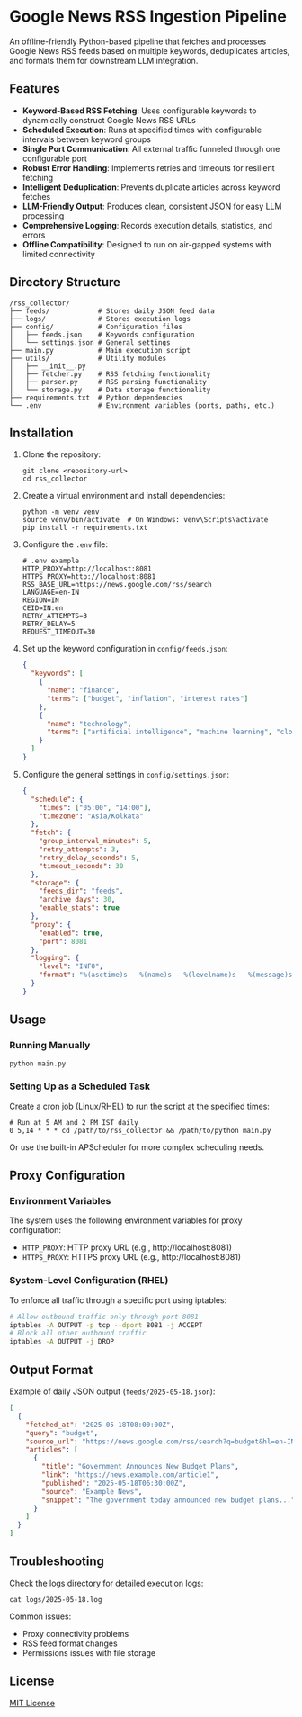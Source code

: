 # Google News RSS Ingestion Pipeline

An offline-friendly Python-based pipeline that fetches and processes Google News RSS feeds based on multiple keywords, deduplicates articles, and formats them for downstream LLM integration.

## Features

- **Keyword-Based RSS Fetching**: Uses configurable keywords to dynamically construct Google News RSS URLs
- **Scheduled Execution**: Runs at specified times with configurable intervals between keyword groups
- **Single Port Communication**: All external traffic funneled through one configurable port
- **Robust Error Handling**: Implements retries and timeouts for resilient fetching
- **Intelligent Deduplication**: Prevents duplicate articles across keyword fetches
- **LLM-Friendly Output**: Produces clean, consistent JSON for easy LLM processing
- **Comprehensive Logging**: Records execution details, statistics, and errors
- **Offline Compatibility**: Designed to run on air-gapped systems with limited connectivity

## Directory Structure

```
/rss_collector/
├── feeds/            # Stores daily JSON feed data
├── logs/             # Stores execution logs
├── config/           # Configuration files
│   ├── feeds.json    # Keywords configuration
│   └── settings.json # General settings
├── main.py           # Main execution script
├── utils/            # Utility modules
│   ├── __init__.py
│   ├── fetcher.py    # RSS fetching functionality
│   ├── parser.py     # RSS parsing functionality
│   └── storage.py    # Data storage functionality
├── requirements.txt  # Python dependencies
└── .env              # Environment variables (ports, paths, etc.)
```

## Installation

1. Clone the repository:
   ```
   git clone <repository-url>
   cd rss_collector
   ```

2. Create a virtual environment and install dependencies:
   ```
   python -m venv venv
   source venv/bin/activate  # On Windows: venv\Scripts\activate
   pip install -r requirements.txt
   ```

3. Configure the `.env` file:
   ```
   # .env example
   HTTP_PROXY=http://localhost:8081
   HTTPS_PROXY=http://localhost:8081
   RSS_BASE_URL=https://news.google.com/rss/search
   LANGUAGE=en-IN
   REGION=IN
   CEID=IN:en
   RETRY_ATTEMPTS=3
   RETRY_DELAY=5
   REQUEST_TIMEOUT=30
   ```

4. Set up the keyword configuration in `config/feeds.json`:
   ```json
   {
     "keywords": [
       {
         "name": "finance",
         "terms": ["budget", "inflation", "interest rates"]
       },
       {
         "name": "technology",
         "terms": ["artificial intelligence", "machine learning", "cloud computing"]
       }
     ]
   }
   ```

5. Configure the general settings in `config/settings.json`:
   ```json
   {
     "schedule": {
       "times": ["05:00", "14:00"],
       "timezone": "Asia/Kolkata"
     },
     "fetch": {
       "group_interval_minutes": 5,
       "retry_attempts": 3,
       "retry_delay_seconds": 5,
       "timeout_seconds": 30
     },
     "storage": {
       "feeds_dir": "feeds",
       "archive_days": 30,
       "enable_stats": true
     },
     "proxy": {
       "enabled": true,
       "port": 8081
     },
     "logging": {
       "level": "INFO",
       "format": "%(asctime)s - %(name)s - %(levelname)s - %(message)s"
     }
   }
   ```

## Usage

### Running Manually

```
python main.py
```

### Setting Up as a Scheduled Task

Create a cron job (Linux/RHEL) to run the script at the specified times:

```
# Run at 5 AM and 2 PM IST daily
0 5,14 * * * cd /path/to/rss_collector && /path/to/python main.py
```

Or use the built-in APScheduler for more complex scheduling needs.

## Proxy Configuration

### Environment Variables

The system uses the following environment variables for proxy configuration:
- `HTTP_PROXY`: HTTP proxy URL (e.g., http://localhost:8081)
- `HTTPS_PROXY`: HTTPS proxy URL (e.g., http://localhost:8081)

### System-Level Configuration (RHEL)

To enforce all traffic through a specific port using iptables:

```bash
# Allow outbound traffic only through port 8081
iptables -A OUTPUT -p tcp --dport 8081 -j ACCEPT
# Block all other outbound traffic
iptables -A OUTPUT -j DROP
```

## Output Format

Example of daily JSON output (`feeds/2025-05-18.json`):

```json
[
  {
    "fetched_at": "2025-05-18T08:00:00Z",
    "query": "budget",
    "source_url": "https://news.google.com/rss/search?q=budget&hl=en-IN&gl=IN&ceid=IN:en",
    "articles": [
      {
        "title": "Government Announces New Budget Plans",
        "link": "https://news.example.com/article1",
        "published": "2025-05-18T06:30:00Z",
        "source": "Example News",
        "snippet": "The government today announced new budget plans..."
      }
    ]
  }
]
```

## Troubleshooting

Check the logs directory for detailed execution logs:
```
cat logs/2025-05-18.log
```

Common issues:
- Proxy connectivity problems
- RSS feed format changes
- Permissions issues with file storage

## License

[MIT License](LICENSE)